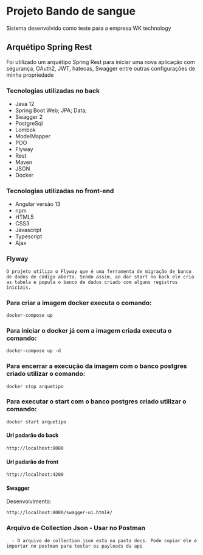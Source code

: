 # Projeto Bando de sangue
Sistema desenvolvido como teste para a empresa WK technology

## Arquétipo Spring Rest

Foi utilizado um arquétipo Spring Rest para iniciar uma nova aplicação com segurança, OAuth2, JWT, hateoas, Swagger entre outras configurações de minha propriedade
 
### Tecnologias utilizadas no back

* Java 12
* Spring Boot Web; JPA; Data;
* Swagger 2
* PostgreSql
* Lombok
* ModelMapper
* POO
* Flyway
* Rest
* Maven
* JSON
* Docker

### Tecnologias utilizadas no front-end
* Angular versão 13
* npm
* HTML5
* CSS3
* Javascript
* Typescript
* Ajax

### Flyway
```
O projeto utiliza o Flyway que é uma ferramenta de migração de banco de dados de código aberto. Sendo assim, ao dar start no back ele cria as tabela e popula o banco de dados criado com alguns registros iniciais.
```

### Para criar a imagem docker executa o comando:
```shell script
docker-compose up
```

### Para iniciar o docker já com a imagem criada executa o comando:
```shell script
docker-compose up -d
```

### Para encerrar a execução da imagem com o banco postgres criado utilizar o comando:
```shell script
docker stop arquetipo
```

### Para executar o start com o banco postgres criado utilizar o comando:
```shell script
docker start arquetipo
```

#### Url padarão do back
```
http://localhost:8080
```

#### Url padarão do front
```
http://localhost:4200
```

#### Swagger
Desenvolvimento:
```
http://localhost:8080/swagger-ui.html#/
```
### Arquivo de Collection Json - Usar no Postman

```
  - O arquivo de collection.json esta na pasta docs. Pode copiar ele e importar no postman para testar os payloads da api
```
